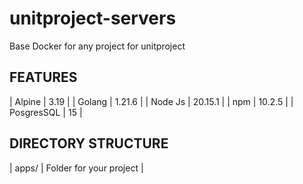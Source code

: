 # unitproject-servers
Base Docker for any project for unitproject

FEATURES
-------------------
| Alpine      | 3.19     |
| Golang      | 1.21.6   |
| Node Js     | 20.15.1  |
| npm         | 10.2.5   |
| PosgresSQL  | 15       |

DIRECTORY STRUCTURE
-------------------
| apps/  | Folder for your project   |
                  
